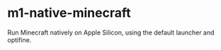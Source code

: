# m1-native-minecraft
Run Minecraft natively on Apple Silicon, using the default launcher and optifine.
